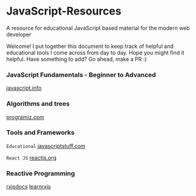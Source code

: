 # JavaScript-Resources
A resource for educational JavaScript based material for the modern web developer

Welcome! I put together this document to keep track of helpful and educational tools I come across from day to day. Hope you might find it helpful. Have something to add? Go ahead, make a PR :)

### JavaScript Fundamentals - Beginner to Advanced 

[javascript.info](https://javascript.info/ )

### Algorithms and trees 

[programiz.com](https://www.programiz.com)

### Tools and Frameworks 

`Educational`
[javascriptstuff.com](https://www.javascriptstuff.com)

`React JS`
[reactjs.org](https://reactjs.org/)

### Reactive Programming 

[rxjsdocs](https://rxjs-dev.firebaseapp.com/guide/overview)
[learnrxjs](https://www.learnrxjs.io)
